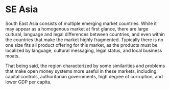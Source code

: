 # SE Asia

South East Asia consists of multiple emerging market countries. While it may appear as a homogenous market at first glance, there are large cultural, language and legal differences between countries, and even within the countries that make the market highly fragmented. Typically there is no one size fits all product offering for this market, as the products must be localized by language, cultural messaging, legal status, and local business moats.

That being said, the region characterized by some similarities and problems that make open money systems more useful in these markets, including: capital controls, authoritarian governments, high degree of corruption, and lower GDP per capita.



